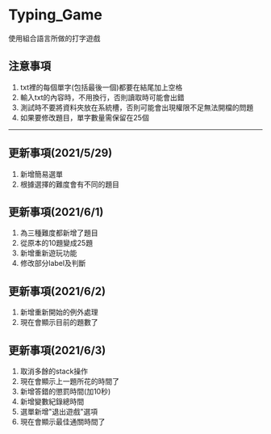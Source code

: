 # Typing_Game
使用組合語言所做的打字遊戲

## 注意事項
1. txt裡的每個單字(包括最後一個)都要在結尾加上空格
2. 輸入txt的內容時，不用換行，否則讀取時可能會出錯
3. 測試時不要將資料夾放在系統槽，否則可能會出現權限不足無法開檔的問題
4. 如果要修改題目，單字數量需保留在25個

---

## 更新事項(2021/5/29)
1. 新增簡易選單
2. 根據選擇的難度會有不同的題目

## 更新事項(2021/6/1)
1. 為三種難度都新增了題目
2. 從原本的10題變成25題
3. 新增重新遊玩功能
4. 修改部分label及判斷

## 更新事項(2021/6/2)
1. 新增重新開始的例外處理
2. 現在會顯示目前的題數了

## 更新事項(2021/6/3)
1. 取消多餘的stack操作
2. 現在會顯示上一題所花的時間了
3. 新增答錯的懲罰時間(加10秒)
4. 新增變數紀錄總時間
5. 選單新增"退出遊戲"選項
6. 現在會顯示最佳通關時間了